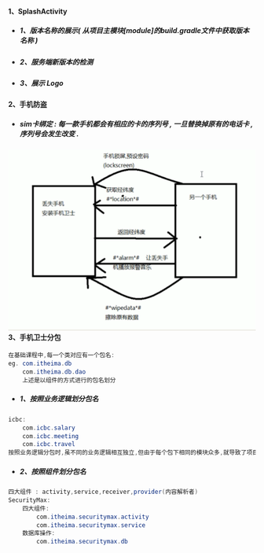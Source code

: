 #### 1、SplashActivity

* ##### 1、版本名称的展示\( 从项目主模块\[module\]的build.gradle文件中获取版本名称 \)
* ##### 2、服务端新版本的检测
* ##### 3、展示 Logo

#### 2、手机防盗

* ##### sim卡绑定 : 每一款手机都会有相应的卡的序列号 , 一旦替换掉原有的电话卡 , 序列号会发生改变 .

#### ![](/02.项目/01.手机卫士/assets/手机防盗需求分析.png)3、手机卫士分包

```java
在基础课程中,每一个类对应有一个包名:
eg. com.itheima.db
    com.itheima.db.dao
    上述是以组件的方式进行的包名划分
```

* ##### 1、按照业务逻辑划分包名

```java
icbc:
    com.icbc.salary
    com.icbc.meeting
    com.icbc.travel
按照业务逻辑分包时,虽不同的业务逻辑相互独立,但由于每个包下相同的模块众多,就导致了项目的体量过大.
```

* ##### 2、按照组件划分包名

```java
四大组件 : activity,service,receiver,provider(内容解析者)
SecurityMax:
    四大组件:
        com.itheima.securitymax.activity
        com.itheima.securitymax.service
    数据库操作:
        com.itheima.securitymax.db
```



